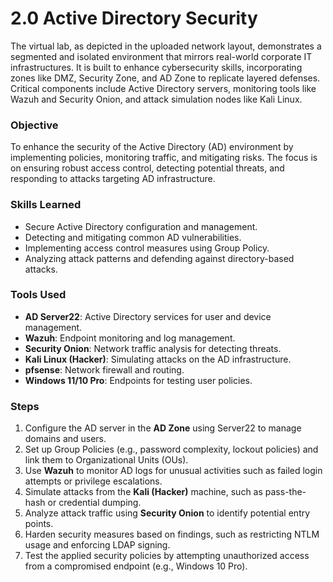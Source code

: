 
# 2.0 Active Directory Security

The virtual lab, as depicted in the uploaded network layout, demonstrates a segmented and isolated environment that mirrors real-world corporate IT infrastructures. It is built to enhance cybersecurity skills, incorporating zones like DMZ, Security Zone, and AD Zone to replicate layered defenses. Critical components include Active Directory servers, monitoring tools like Wazuh and Security Onion, and attack simulation nodes like Kali Linux.

### Objective  
To enhance the security of the Active Directory (AD) environment by implementing policies, monitoring traffic, and mitigating risks. The focus is on ensuring robust access control, detecting potential threats, and responding to attacks targeting AD infrastructure.

### Skills Learned  
- Secure Active Directory configuration and management.  
- Detecting and mitigating common AD vulnerabilities.  
- Implementing access control measures using Group Policy.  
- Analyzing attack patterns and defending against directory-based attacks.

### Tools Used  
- **AD Server22**: Active Directory services for user and device management.  
- **Wazuh**: Endpoint monitoring and log management.  
- **Security Onion**: Network traffic analysis for detecting threats.  
- **Kali Linux (Hacker)**: Simulating attacks on the AD infrastructure.  
- **pfsense**: Network firewall and routing.  
- **Windows 11/10 Pro**: Endpoints for testing user policies.

### Steps  
1. Configure the AD server in the **AD Zone** using Server22 to manage domains and users.  
2. Set up Group Policies (e.g., password complexity, lockout policies) and link them to Organizational Units (OUs).  
3. Use **Wazuh** to monitor AD logs for unusual activities such as failed login attempts or privilege escalations.  
4. Simulate attacks from the **Kali (Hacker)** machine, such as pass-the-hash or credential dumping.  
5. Analyze attack traffic using **Security Onion** to identify potential entry points.  
6. Harden security measures based on findings, such as restricting NTLM usage and enforcing LDAP signing.  
7. Test the applied security policies by attempting unauthorized access from a compromised endpoint (e.g., Windows 10 Pro).

